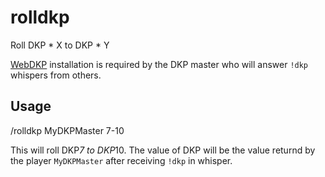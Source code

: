 # rolldkp
Roll DKP * X to DKP * Y

[WebDKP](http://www.webdkp.com/addon) installation is required by the DKP master who will answer `!dkp` whispers from others.

## Usage

/rolldkp MyDKPMaster 7-10

This will roll DKP*7 to DKP*10. The value of DKP will be the value returnd by the player `MyDKPMaster` after receiving `!dkp` in whisper.
